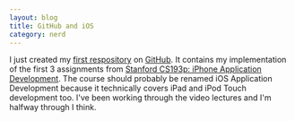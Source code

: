 ```yaml
---
layout: blog
title: GitHub and iOS
category: nerd
---
```

I just created my [first respository][1] on [GitHub][2]. It contains my implementation of the first 3 assignments from [Stanford CS193p: iPhone Application Development][3]. The course should probably be renamed iOS Application Development because it technically covers iPad and iPod Touch development too. I've been working through the video lectures and I'm halfway through I think.

[1]: http://github.com/maxkostow/iOS-Calculator
[2]: http://github.com/maxkostow
[3]: http://www.stanford.edu/class/cs193p/
